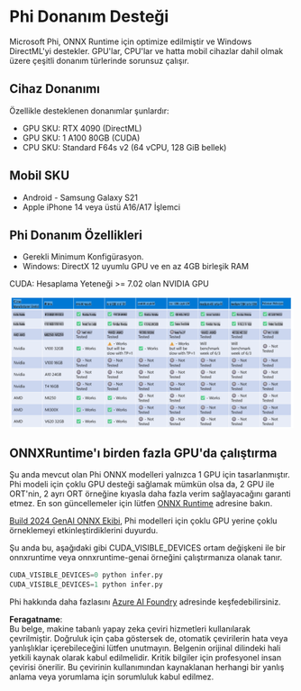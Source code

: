 # Phi Donanım Desteği

Microsoft Phi, ONNX Runtime için optimize edilmiştir ve Windows DirectML'yi destekler. GPU'lar, CPU'lar ve hatta mobil cihazlar dahil olmak üzere çeşitli donanım türlerinde sorunsuz çalışır.

## Cihaz Donanımı  
Özellikle desteklenen donanımlar şunlardır:

- GPU SKU: RTX 4090 (DirectML)
- GPU SKU: 1 A100 80GB (CUDA)
- CPU SKU: Standard F64s v2 (64 vCPU, 128 GiB bellek)

## Mobil SKU

- Android - Samsung Galaxy S21
- Apple iPhone 14 veya üstü A16/A17 İşlemci

## Phi Donanım Özellikleri

- Gerekli Minimum Konfigürasyon.
- Windows: DirectX 12 uyumlu GPU ve en az 4GB birleşik RAM

CUDA: Hesaplama Yeteneği >= 7.02 olan NVIDIA GPU

![HardwareSupport](../../../../../translated_images/01.phihardware.925db5699da7752cf486314e6db087580583cfbcd548970f8a257e31a8aa862c.tr.png)

## ONNXRuntime'ı birden fazla GPU'da çalıştırma

Şu anda mevcut olan Phi ONNX modelleri yalnızca 1 GPU için tasarlanmıştır. Phi modeli için çoklu GPU desteği sağlamak mümkün olsa da, 2 GPU ile ORT'nin, 2 ayrı ORT örneğine kıyasla daha fazla verim sağlayacağını garanti etmez. En son güncellemeler için lütfen [ONNX Runtime](https://onnxruntime.ai/) adresine bakın.

[Build 2024 GenAI ONNX Ekibi](https://youtu.be/WLW4SE8M9i8?si=EtG04UwDvcjunyfC), Phi modelleri için çoklu GPU yerine çoklu örneklemeyi etkinleştirdiklerini duyurdu.

Şu anda bu, aşağıdaki gibi CUDA_VISIBLE_DEVICES ortam değişkeni ile bir onnxruntime veya onnxruntime-genai örneğini çalıştırmanıza olanak tanır.

```Python
CUDA_VISIBLE_DEVICES=0 python infer.py
CUDA_VISIBLE_DEVICES=1 python infer.py
```

Phi hakkında daha fazlasını [Azure AI Foundry](https://ai.azure.com) adresinde keşfedebilirsiniz.

**Feragatname**:  
Bu belge, makine tabanlı yapay zeka çeviri hizmetleri kullanılarak çevrilmiştir. Doğruluk için çaba göstersek de, otomatik çevirilerin hata veya yanlışlıklar içerebileceğini lütfen unutmayın. Belgenin orijinal dilindeki hali yetkili kaynak olarak kabul edilmelidir. Kritik bilgiler için profesyonel insan çevirisi önerilir. Bu çevirinin kullanımından kaynaklanan herhangi bir yanlış anlama veya yorumlama için sorumluluk kabul edilmez.